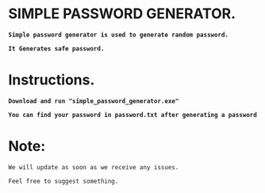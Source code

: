 # SIMPLE PASSWORD GENERATOR.

**`Simple password generator is used to generate random password.`**

**`It Generates safe password.`**

# Instructions.
**`Download and run "simple_password_generator.exe" `**

**`You can find your password in password.txt after generating a password`**

# Note:
`We will update as soon as we receive any issues.`

`Feel free to suggest something.`
